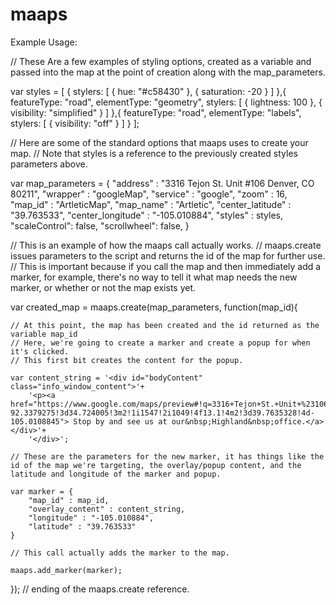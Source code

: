 maaps
=====

Example Usage:

// These Are a few examples of styling options, created as a variable and passed into the map at the point of creation along with the map_parameters.

var styles = [
	{
    stylers: [
      { hue: "#c58430" },
      { saturation: -20 }
    ]
  },{
    featureType: "road",
    elementType: "geometry",
    stylers: [
      { lightness: 100 },
      { visibility: "simplified" }
    ]
  },{
    featureType: "road",
    elementType: "labels",
    stylers: [
      { visibility: "off" }
    ]
  }
];

// Here are some of the standard options that maaps uses to create your map.
// Note that styles is a reference to the previously created styles parameters above.

var map_parameters = {
	"address" : "3316 Tejon St. Unit #106  Denver, CO 80211",
	"wrapper" : "googleMap",
	"service" : "google",
	"zoom" : 16,
	"map_id" : "ArtleticMap",
	"map_name" : "Artletic",
	"center_latitude" : "39.763533",
	"center_longitude" : "-105.010884",
	"styles" : styles,
	"scaleControl": false,
	"scrollwheel": false,
}

// This is an example of how the maaps call actually works.
// maaps.create issues parameters to the script and returns the id of the map for further use.
// This is important because if you call the map and then immediately add a marker, for example, there's no way to tell it what map needs the new marker, or whether or not the map exists yet.

var created_map = maaps.create(map_parameters, function(map_id){
	
	// At this point, the map has been created and the id returned as the variable map_id
	// Here, we're going to create a marker and create a popup for when it's clicked.
	// This first bit creates the content for the popup.
	
	var content_string = '<div id="bodyContent" class="info_window_content">'+
	    '<p><a href="https://www.google.com/maps/preview#!q=3316+Tejon+St.+Unit+%23106++Denver%2C+CO+80211&data=!4m15!2m14!1m13!1s0x876c7892efabbee7%3A0x3d887cbadc47b30c!3m8!1m3!1d286661!2d-92.3379275!3d34.724005!3m2!1i1547!2i1049!4f13.1!4m2!3d39.7635328!4d-105.0108845"> Stop by and see us at our&nbsp;Highland&nbsp;office.</a></div>'+
	    '</div>';
	
	// These are the parameters for the new marker, it has things like the id of the map we're targeting, the overlay/popup content, and the latitude and longitude of the marker and popup.
	
	var marker = {
		"map_id" : map_id,
		"overlay_content" : content_string,
		"longitude" : "-105.010884", 
		"latitude" : "39.763533"
	}
	
	// This call actually adds the marker to the map.
	
	maaps.add_marker(marker);

}); // ending of the maaps.create reference.